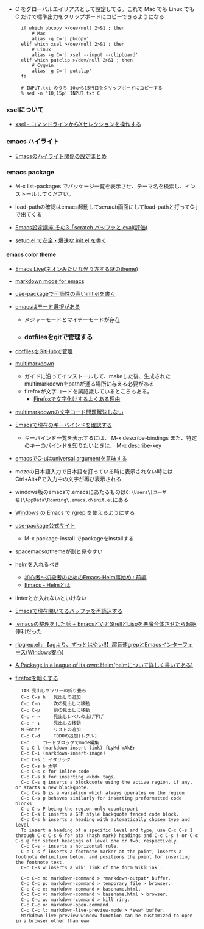 

- C をグローバルエイリアスとして設定してる。これで Mac でも Linux でも C だけで標準出力をクリップボードにコピーできるようになる

        if which pbcopy >/dev/null 2>&1 ; then 
            # Mac  
            alias -g C='| pbcopy'
        elif which xsel >/dev/null 2>&1 ; then 
            # Linux
            alias -g C='| xsel --input --clipboard'
        elif which putclip >/dev/null 2>&1 ; then 
            # Cygwin 
            alias -g C='| putclip'
        fi

        # INPUT.txt のうち 10から15行目をクリップボードにコピーする
        % sed -n '10,15p' INPUT.txt C


### xselについて
- [xsel - コマンドラインからXセレクションを操作する](http://lldev.jp/linux_c_cpp/linux_cmd/xsel.html)

### emacs ハイライト
- [Emacsのハイライト関係の設定まとめ](http://keisanbutsuriya.hateblo.jp/entry/2015/02/01/162035)

### emacs package
- M-x list-packages でパッケージ一覧を表示させ、テーマ名を検索し、インストールしてください。
- load-pathの確認はemacs起動して*scratch*画面にしてload-pathと打ってC-jで出てくる
- [Emacs設定講座 その3「scratch バッファと eval(評価)](http://d.hatena.ne.jp/tomoya/20090215/1234692209)


- [setup.el で安全・爆速な init.el を書く](https://gist.github.com/zk-phi/9935048)

#### emacs color theme
- [Emacs Live(ネオンみたいな光り方する謎のtheme)](https://github.com/overtone/emacs-live)
- [markdown mode for emacs](https://jblevins.org/projects/markdown-mode/)
- [use-packageで可読性の高いinit.elを書く](http://emacs.rubikitch.com/use-package-2/)
- [emacsはモード選択がある](http://www.math.s.chiba-u.ac.jp/~matsu/emacs/mode/mode.html)
  - メジャーモードとマイナーモードが存在




  * ### dotfilesをgitで管理する
- [dotfilesをGitHubで管理](https://qiita.com/okamos/items/7f5461814e8ed8916870)
- [multimarkdown](http://fletcher.github.io/peg-multimarkdown/)
  - ガイドに沿ってインストールして、makeした後、生成されたmultimarkdownをpathが通る場所に与える必要がある
  - firefoxが文字コードを誤認識しているところもある。
    - [Firefoxで文字化けするよくある理由](http://itasuke.hatenablog.com/entry/2017/12/19/171636)
- [multimarkdownの文字コード問題解決しない](http://tasuwo.github.io/blog/2015/03/17/title/)
- [Emacsで現在のキーバインドを確認する](https://qiita.com/icb54615/items/3e9976bb9ae8a0b793dd)
  - キーバインド一覧を表示するには、
    M-x describe-bindings
    また、特定のキーのバインドを知りたいときは、
    M-x describe-key

- [emacsでC-uはuniversal argumentを意味する](http://flex.phys.tohoku.ac.jp/texi/emacs-jp/emacs-jp_18.html)
- mozcの日本語入力で日本語を打っている時に表示されない時にはCtrl+Alt+Pで入力中の文字が再び表示される
- windows版のemacsで.emacsにあたるものは`C:\Users\[ユーザ名]\AppData\Roaming\.emacs.d\init.el`にある
- [Windows の Emacs で rgrep を使えるようにする](https://qiita.com/ybiquitous/items/2f2206ff7a557c4cbc11)
- [use-package公式サイト](http://cachestocaches.com/2015/8/getting-started-use-package/)
  - M-x package-install でpackageをinstallする
- spacemacsのthemeが割と見やすい
- helmを入れるべき
  - [初心者〜初級者のためのEmacs-Helm事始め : 前編](https://qiita.com/jabberwocky0139/items/86df1d3108e147c69e2c)
  - [Emacs - Helmとは](https://qiita.com/Satoshi_Numasawa/items/c4f41452b4796e82a61e)

- linterとか入れないといけない


- [Emacsで現在開いてるバッファを再読込する](https://qiita.com/ironsand/items/749b032d33d389972b4b)
- [.emacsの整理をした話 + EmacsとViとShellとLispを悪魔合体させたら超絶便利だった](http://keens.github.io/blog/2013/12/13/dot-emacs-clean-up/)



- [ripgrep.el : 【agより、ずっとはやい!!】超音速grepとEmacsインターフェース(Windows安心)](http://emacs.rubikitch.com/ripgrep/)


- [A Package in a league of its own: Helm(helmについて詳しく書いてある)](https://tuhdo.github.io/helm-intro.html)

- [firefoxを暗くする](https://medium.com/@shockpaste/firefox%E5%90%91%E3%81%91%E7%94%BB%E9%9D%A2%E6%9A%97%E3%81%8F%E3%81%99%E3%82%8B%E3%82%84%E3%81%A4-9fa1320ce02c)




        TAB	見出しやツリーの折り畳み
        C-c C-s h 	見出しの追加
        C-c C-n 	次の見出しに移動
        C-c C-p 	前の見出しに移動
        C-c ← → 	見出しレベルの上げ下げ
        C-c ↑ ↓ 	見出しの移動
        M-Enter 	リストの追加
        C-c C-d 	TODOの追加(トグル)
        C-c ' 	コードブロックでmode編集
        C-c C-l (markdown-insert-link) fLyMd-mAkEr
        C-c C-i (markdown-insert-image)
        C-c C-s i イタリック
        C-c C-s b 太字
        C-c C-s c for inline code
        C-c C-s k for inserting <kbd> tags.
        C-c C-s q inserts a blockquote using the active region, if any, or starts a new blockquote. 
        C-c C-s Q is a variation which always operates on the region
        C-c C-s p behaves similarly for inserting preformatted code blocks
        C-c C-s P being the region-only counterpart
        C-c C-s C inserts a GFM style backquote fenced code block.
        C-c C-s h inserts a heading with automatically chosen type and level 
        To insert a heading of a specific level and type, use C-c C-s 1 through C-c C-s 6 for atx (hash mark) headings and C-c C-s ! or C-c C-s @ for setext headings of level one or two, respectively. 
        C-c C-s - inserts a horizontal rule. 
        C-c C-s f inserts a footnote marker at the point, inserts a footnote definition below, and positions the point for inserting the footnote text.
        C-c C-s w inserts a wiki link of the form WikiLink`.

        C-c C-c m: markdown-command > *markdown-output* buffer.
        C-c C-c p: markdown-command > temporary file > browser.
        C-c C-c e: markdown-command > basename.html.
        C-c C-c v: markdown-command > basename.html > browser.
        C-c C-c w: markdown-command > kill ring.
        C-c C-c o: markdown-open-command.
        C-c C-c l: markdown-live-preview-mode > *eww* buffer.
        Markdown-live-preview-window-function can be customized to open in a browser other than eww
        
        
